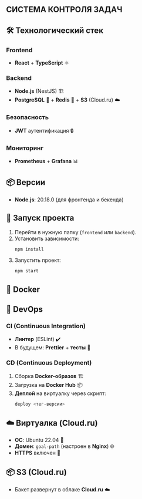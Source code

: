 ## СИСТЕМА КОНТРОЛЯ ЗАДАЧ 

## 🛠 Технологический стек

### Frontend
- **React** + **TypeScript** ⚛️  

### Backend  
- **Node.js** (NestJS) 🏗️  
- **PostgreSQL** 🐘 + **Redis** 🧠 + **S3** (Cloud.ru) ☁️  

### Безопасность  
- **JWT** аутентификация 🔒  

### Мониторинг  
- **Prometheus** + **Grafana** 📊  

## 📦 Версии  
- **Node.js**: 20.18.0 (для фронтенда и бекенда)  

## 🏁 Запуск проекта  

1. Перейти в нужную папку (`frontend` или `backend`).  
2. Установить зависимости:  
   ```bash
   npm install
   ```
3. Запустить проект:  
   ```bash
   npm start
   ```

## 🐳 Docker  

## 🚀 DevOps  

### CI (Continuous Integration)  
- **Линтер** (ESLint) ✔️  
- В будущем: **Prettier** + **тесты** 🧪  

### CD (Continuous Deployment)  
1. Сборка **Docker-образов** 🏗️  
2. Загрузка на **Docker Hub** 📦  
3. **Деплой** на виртуалку через скрипт:  
   ```bash
   deploy <тег-версии>
   ```

## ☁️ Виртуалка (Cloud.ru)  

- **ОС**: Ubuntu 22.04 🐧  
- **Домен**: `goal-path` (настроен в **Nginx**) 🌐  
- **HTTPS** включен 🔐  

## 📦 S3 (Cloud.ru)  

- Бакет развернут в облаке **Cloud.ru** ☁️  
